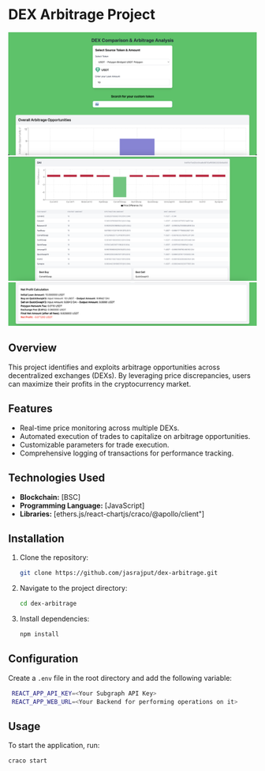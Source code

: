 # DEX Arbitrage Project

![Alt text](src/images/1.png)
![Alt text](src/images/2.png)
![Alt text](src/images/3.png)

## Overview
This project identifies and exploits arbitrage opportunities across decentralized exchanges (DEXs). By leveraging price discrepancies, users can maximize their profits in the cryptocurrency market.

## Features
- Real-time price monitoring across multiple DEXs.
- Automated execution of trades to capitalize on arbitrage opportunities.
- Customizable parameters for trade execution.
- Comprehensive logging of transactions for performance tracking.

## Technologies Used
- **Blockchain:** [BSC]
- **Programming Language:** [JavaScript]
- **Libraries:** [ethers.js/react-chartjs/craco/@apollo/client"]

## Installation

1. Clone the repository:
   ```bash
   git clone https://github.com/jasrajput/dex-arbitrage.git

2. Navigate to the project directory:
    ```bash
    cd dex-arbitrage

3. Install dependencies:
    ```bash
    npm install

## Configuration

   Create a `.env` file in the root directory and add the following variable:
   ```bash
    REACT_APP_API_KEY=<Your Subgraph API Key>
    REACT_APP_WEB_URL=<Your Backend for performing operations on it>
   ```

## Usage
   To start the application, run:
   ```bash
   craco start
